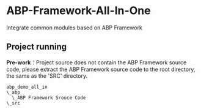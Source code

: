 # ABP-Framework-All-In-One

Integrate common modules based on ABP Framework

## Project running

**Pre-work**：Project source does not contain the ABP Framework source code, please extract the ABP Framework source code to the root directory, the same as the 'SRC' directory.

```
abp_demo_all_in
\_abp
  \_ABP Framework Srouce Code
\_src
```
